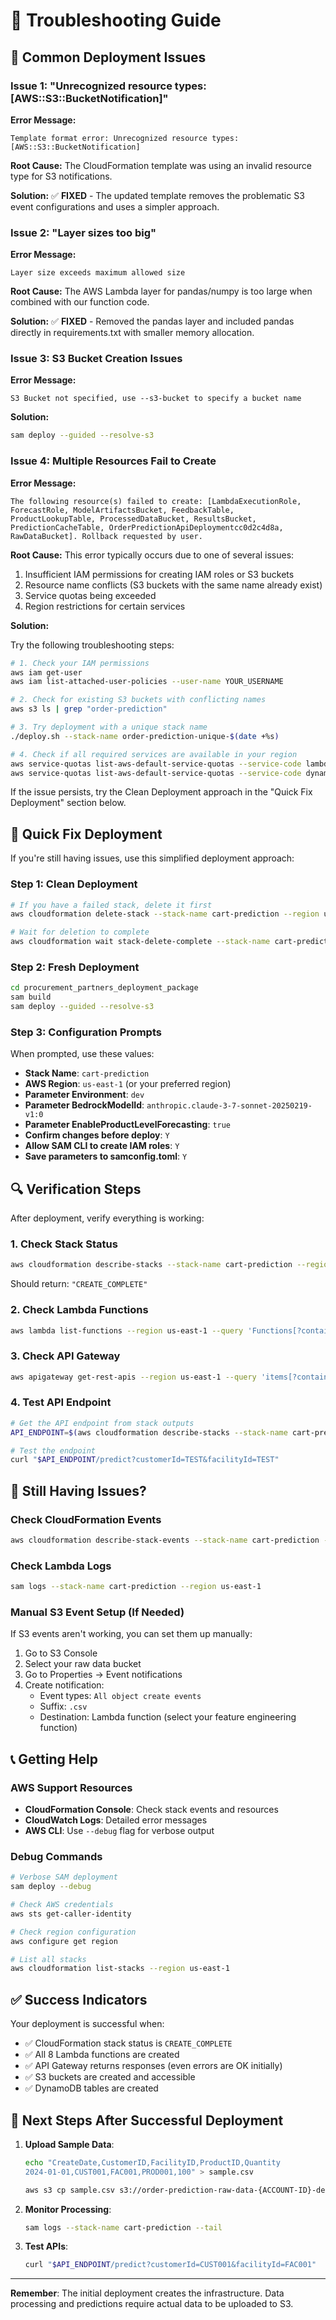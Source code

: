 # 🔧 Troubleshooting Guide

## 🚨 Common Deployment Issues

### Issue 1: "Unrecognized resource types: [AWS::S3::BucketNotification]"

**Error Message:**
```
Template format error: Unrecognized resource types: [AWS::S3::BucketNotification]
```

**Root Cause:** 
The CloudFormation template was using an invalid resource type for S3 notifications.

**Solution:**
✅ **FIXED** - The updated template removes the problematic S3 event configurations and uses a simpler approach.

### Issue 2: "Layer sizes too big"

**Error Message:**
```
Layer size exceeds maximum allowed size
```

**Root Cause:** 
The AWS Lambda layer for pandas/numpy is too large when combined with our function code.

**Solution:**
✅ **FIXED** - Removed the pandas layer and included pandas directly in requirements.txt with smaller memory allocation.

### Issue 3: S3 Bucket Creation Issues

**Error Message:**
```
S3 Bucket not specified, use --s3-bucket to specify a bucket name
```

**Solution:**
```bash
sam deploy --guided --resolve-s3
```

### Issue 4: Multiple Resources Fail to Create

**Error Message:**
```
The following resource(s) failed to create: [LambdaExecutionRole, ForecastRole, ModelArtifactsBucket, FeedbackTable, 
ProductLookupTable, ProcessedDataBucket, ResultsBucket, PredictionCacheTable, OrderPredictionApiDeploymentcc0d2c4d8a, 
RawDataBucket]. Rollback requested by user.
```

**Root Cause:** 
This error typically occurs due to one of several issues:
1. Insufficient IAM permissions for creating IAM roles or S3 buckets
2. Resource name conflicts (S3 buckets with the same name already exist)
3. Service quotas being exceeded
4. Region restrictions for certain services

**Solution:**

Try the following troubleshooting steps:

```bash
# 1. Check your IAM permissions
aws iam get-user
aws iam list-attached-user-policies --user-name YOUR_USERNAME

# 2. Check for existing S3 buckets with conflicting names
aws s3 ls | grep "order-prediction"

# 3. Try deployment with a unique stack name
./deploy.sh --stack-name order-prediction-unique-$(date +%s)

# 4. Check if all required services are available in your region
aws service-quotas list-aws-default-service-quotas --service-code lambda
aws service-quotas list-aws-default-service-quotas --service-code dynamodb
```

If the issue persists, try the Clean Deployment approach in the "Quick Fix Deployment" section below.

## 🚀 Quick Fix Deployment

If you're still having issues, use this simplified deployment approach:

### Step 1: Clean Deployment
```bash
# If you have a failed stack, delete it first
aws cloudformation delete-stack --stack-name cart-prediction --region us-east-1

# Wait for deletion to complete
aws cloudformation wait stack-delete-complete --stack-name cart-prediction --region us-east-1
```

### Step 2: Fresh Deployment
```bash
cd procurement_partners_deployment_package
sam build
sam deploy --guided --resolve-s3
```

### Step 3: Configuration Prompts
When prompted, use these values:
- **Stack Name**: `cart-prediction`
- **AWS Region**: `us-east-1` (or your preferred region)
- **Parameter Environment**: `dev`
- **Parameter BedrockModelId**: `anthropic.claude-3-7-sonnet-20250219-v1:0`
- **Parameter EnableProductLevelForecasting**: `true`
- **Confirm changes before deploy**: `Y`
- **Allow SAM CLI to create IAM roles**: `Y`
- **Save parameters to samconfig.toml**: `Y`

## 🔍 Verification Steps

After deployment, verify everything is working:

### 1. Check Stack Status
```bash
aws cloudformation describe-stacks --stack-name cart-prediction --region us-east-1 --query 'Stacks[0].StackStatus'
```
Should return: `"CREATE_COMPLETE"`

### 2. Check Lambda Functions
```bash
aws lambda list-functions --region us-east-1 --query 'Functions[?contains(FunctionName, `cart-prediction`)].FunctionName'
```

### 3. Check API Gateway
```bash
aws apigateway get-rest-apis --region us-east-1 --query 'items[?contains(name, `order-prediction`)].{Name:name,Id:id}'
```

### 4. Test API Endpoint
```bash
# Get the API endpoint from stack outputs
API_ENDPOINT=$(aws cloudformation describe-stacks --stack-name cart-prediction --region us-east-1 --query 'Stacks[0].Outputs[?OutputKey==`ApiEndpoint`].OutputValue' --output text)

# Test the endpoint
curl "$API_ENDPOINT/predict?customerId=TEST&facilityId=TEST"
```

## 🐛 Still Having Issues?

### Check CloudFormation Events
```bash
aws cloudformation describe-stack-events --stack-name cart-prediction --region us-east-1 --query 'StackEvents[?ResourceStatus==`CREATE_FAILED`]'
```

### Check Lambda Logs
```bash
sam logs --stack-name cart-prediction --region us-east-1
```

### Manual S3 Event Setup (If Needed)
If S3 events aren't working, you can set them up manually:

1. Go to S3 Console
2. Select your raw data bucket
3. Go to Properties → Event notifications
4. Create notification:
   - Event types: `All object create events`
   - Suffix: `.csv`
   - Destination: Lambda function (select your feature engineering function)

## 📞 Getting Help

### AWS Support Resources
- **CloudFormation Console**: Check stack events and resources
- **CloudWatch Logs**: Detailed error messages
- **AWS CLI**: Use `--debug` flag for verbose output

### Debug Commands
```bash
# Verbose SAM deployment
sam deploy --debug

# Check AWS credentials
aws sts get-caller-identity

# Check region configuration
aws configure get region

# List all stacks
aws cloudformation list-stacks --region us-east-1
```

## ✅ Success Indicators

Your deployment is successful when:
- ✅ CloudFormation stack status is `CREATE_COMPLETE`
- ✅ All 8 Lambda functions are created
- ✅ API Gateway returns responses (even errors are OK initially)
- ✅ S3 buckets are created and accessible
- ✅ DynamoDB tables are created

## 🎯 Next Steps After Successful Deployment

1. **Upload Sample Data**:
   ```bash
   echo "CreateDate,CustomerID,FacilityID,ProductID,Quantity
   2024-01-01,CUST001,FAC001,PROD001,100" > sample.csv
   
   aws s3 cp sample.csv s3://order-prediction-raw-data-{ACCOUNT-ID}-dev/
   ```

2. **Monitor Processing**:
   ```bash
   sam logs --stack-name cart-prediction --tail
   ```

3. **Test APIs**:
   ```bash
   curl "$API_ENDPOINT/predict?customerId=CUST001&facilityId=FAC001"
   ```

---

**Remember**: The initial deployment creates the infrastructure. Data processing and predictions require actual data to be uploaded to S3.
